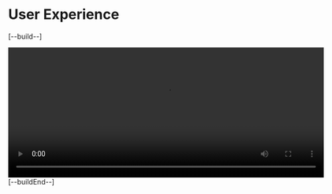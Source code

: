 # User Experience

[--build--]
<script src="https://vjs.zencdn.net/7.15.4/video.min.js"></script>
<link href="https://vjs.zencdn.net/7.15.4/video-js.css" rel="stylesheet" />
<video id="my-video" class="video-js" controls preload="auto" width="640" height="264" data-setup="{}">
  <source src="Learn1.mp4" type="video/mp4" />
</video>
[--buildEnd--]
